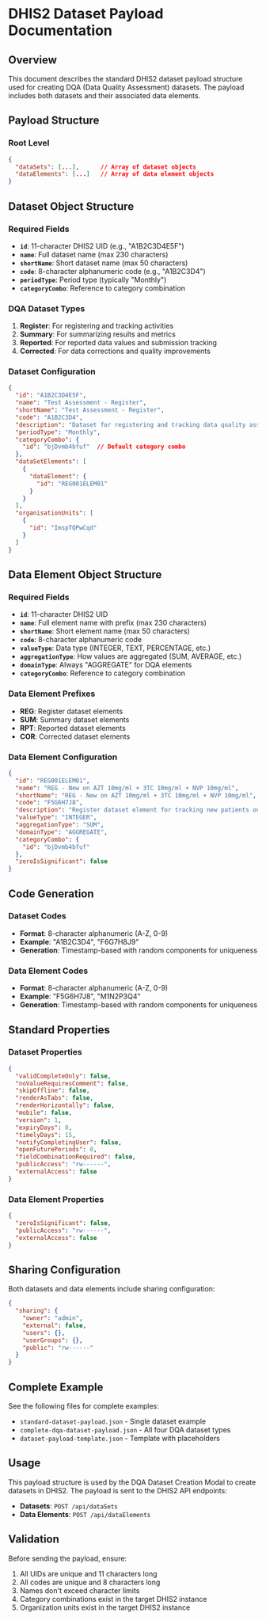 # DHIS2 Dataset Payload Documentation

## Overview

This document describes the standard DHIS2 dataset payload structure used for creating DQA (Data Quality Assessment) datasets. The payload includes both datasets and their associated data elements.

## Payload Structure

### Root Level
```json
{
  "dataSets": [...],      // Array of dataset objects
  "dataElements": [...]   // Array of data element objects
}
```

## Dataset Object Structure

### Required Fields
- **`id`**: 11-character DHIS2 UID (e.g., "A1B2C3D4E5F")
- **`name`**: Full dataset name (max 230 characters)
- **`shortName`**: Short dataset name (max 50 characters)
- **`code`**: 8-character alphanumeric code (e.g., "A1B2C3D4")
- **`periodType`**: Period type (typically "Monthly")
- **`categoryCombo`**: Reference to category combination

### DQA Dataset Types
1. **Register**: For registering and tracking activities
2. **Summary**: For summarizing results and metrics
3. **Reported**: For reported data values and submission tracking
4. **Corrected**: For data corrections and quality improvements

### Dataset Configuration
```json
{
  "id": "A1B2C3D4E5F",
  "name": "Test Assessment - Register",
  "shortName": "Test Assessment - Register",
  "code": "A1B2C3D4",
  "description": "Dataset for registering and tracking data quality assessment activities",
  "periodType": "Monthly",
  "categoryCombo": {
    "id": "bjDvmb4bfuf"  // Default category combo
  },
  "dataSetElements": [
    {
      "dataElement": {
        "id": "REG001ELEM01"
      }
    }
  ],
  "organisationUnits": [
    {
      "id": "ImspTQPwCqd"
    }
  ]
}
```

## Data Element Object Structure

### Required Fields
- **`id`**: 11-character DHIS2 UID
- **`name`**: Full element name with prefix (max 230 characters)
- **`shortName`**: Short element name (max 50 characters)
- **`code`**: 8-character alphanumeric code
- **`valueType`**: Data type (INTEGER, TEXT, PERCENTAGE, etc.)
- **`aggregationType`**: How values are aggregated (SUM, AVERAGE, etc.)
- **`domainType`**: Always "AGGREGATE" for DQA elements
- **`categoryCombo`**: Reference to category combination

### Data Element Prefixes
- **REG**: Register dataset elements
- **SUM**: Summary dataset elements
- **RPT**: Reported dataset elements
- **COR**: Corrected dataset elements

### Data Element Configuration
```json
{
  "id": "REG001ELEM01",
  "name": "REG - New on AZT 10mg/ml + 3TC 10mg/ml + NVP 10mg/ml",
  "shortName": "REG - New on AZT 10mg/ml + 3TC 10mg/ml + NVP 10mg/ml",
  "code": "F5G6H7J8",
  "description": "Register dataset element for tracking new patients on AZT + 3TC + NVP regimen",
  "valueType": "INTEGER",
  "aggregationType": "SUM",
  "domainType": "AGGREGATE",
  "categoryCombo": {
    "id": "bjDvmb4bfuf"
  },
  "zeroIsSignificant": false
}
```

## Code Generation

### Dataset Codes
- **Format**: 8-character alphanumeric (A-Z, 0-9)
- **Example**: "A1B2C3D4", "F6G7H8J9"
- **Generation**: Timestamp-based with random components for uniqueness

### Data Element Codes
- **Format**: 8-character alphanumeric (A-Z, 0-9)
- **Example**: "F5G6H7J8", "M1N2P3Q4"
- **Generation**: Timestamp-based with random components for uniqueness

## Standard Properties

### Dataset Properties
```json
{
  "validCompleteOnly": false,
  "noValueRequiresComment": false,
  "skipOffline": false,
  "renderAsTabs": false,
  "renderHorizontally": false,
  "mobile": false,
  "version": 1,
  "expiryDays": 0,
  "timelyDays": 15,
  "notifyCompletingUser": false,
  "openFuturePeriods": 0,
  "fieldCombinationRequired": false,
  "publicAccess": "rw------",
  "externalAccess": false
}
```

### Data Element Properties
```json
{
  "zeroIsSignificant": false,
  "publicAccess": "rw------",
  "externalAccess": false
}
```

## Sharing Configuration

Both datasets and data elements include sharing configuration:

```json
{
  "sharing": {
    "owner": "admin",
    "external": false,
    "users": {},
    "userGroups": {},
    "public": "rw------"
  }
}
```

## Complete Example

See the following files for complete examples:
- `standard-dataset-payload.json` - Single dataset example
- `complete-dqa-dataset-payload.json` - All four DQA dataset types
- `dataset-payload-template.json` - Template with placeholders

## Usage

This payload structure is used by the DQA Dataset Creation Modal to create datasets in DHIS2. The payload is sent to the DHIS2 API endpoints:

- **Datasets**: `POST /api/dataSets`
- **Data Elements**: `POST /api/dataElements`

## Validation

Before sending the payload, ensure:
1. All UIDs are unique and 11 characters long
2. All codes are unique and 8 characters long
3. Names don't exceed character limits
4. Category combinations exist in the target DHIS2 instance
5. Organization units exist in the target DHIS2 instance